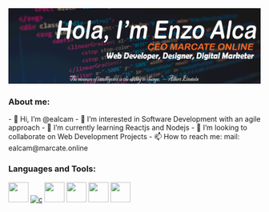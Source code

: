 
<img src=https://github.com/ealcam/ealcam/blob/29e5178704b7d58963b25ab381be1c857680b301/BannerGithub2022.jpg alt="banner Hola, I'm Enzo Alca - Web Developer, Designer, Digital Marketer">

<h3 align="left">About me:</h3>
- 👋 Hi, I’m @ealcam
- 👀 I’m interested in Software Development with an agile approach
- 🌱 I’m currently learning Reactjs and Nodejs
- 💞️ I’m looking to collaborate on Web Development Projects
- 📫 How to reach me: mail: ealcam@marcate.online


<h3 align="left">Languages and Tools:</h3>
<p align="left">
  <a href="https://developer.mozilla.org/en-US/docs/Web/HTML" target="_blank"> <img src="https://cdn.jsdelivr.net/gh/devicons/devicon/icons/html5/html5-original.svg" width="40" height="40" /></a>
  <a href="https://developer.mozilla.org/en-US/docs/Web/CSS" target="_blank"> 
  <img src="https://cdn.jsdelivr.net/gh/devicons/devicon/icons/css3/css3-original.svg" alt="c" width="40" height="40" /></a>
  <a href="https://getbootstrap.com/" target="_blank"> 
   <img src="https://cdn.jsdelivr.net/gh/devicons/devicon/icons/javascript/javascript-original.svg" width="40" height="40" /></a>
   <a href="https://developer.mozilla.org/en-US/docs/Web/JavaScript" target="_blank"> 
  <img src="https://cdn.jsdelivr.net/gh/devicons/devicon/icons/bootstrap/bootstrap-plain-wordmark.svg" width="40" height="40" /></a>
   <a href="https://bulma.io/" target="_blank"> 
  <img src="https://cdn.jsdelivr.net/gh/devicons/devicon/icons/bulma/bulma-plain.svg"  width="40" height="40" /></a>
   <a href="https://www.canva.com/" target="_blank"> 
  <img src="https://cdn.jsdelivr.net/gh/devicons/devicon/icons/canva/canva-original.svg" width="40" height="40" /></a>

  </p>

<!---
ealcam/ealcam is a ✨ special ✨ repository because its `README.md` (this file) appears on your GitHub profile.
You can click the Preview link to take a look at your changes.
--->
